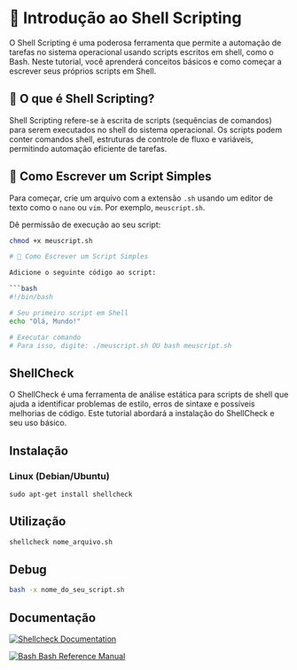 # 🚀 Introdução ao Shell Scripting

O Shell Scripting é uma poderosa ferramenta que permite a automação de tarefas no sistema operacional usando scripts escritos em shell, como o Bash. Neste tutorial, você aprenderá conceitos básicos e como começar a escrever seus próprios scripts em Shell.

## 🤖 O que é Shell Scripting?

Shell Scripting refere-se à escrita de scripts (sequências de comandos) para serem executados no shell do sistema operacional. Os scripts podem conter comandos shell, estruturas de controle de fluxo e variáveis, permitindo automação eficiente de tarefas.

## 📝 Como Escrever um Script Simples

Para começar, crie um arquivo com a extensão `.sh` usando um editor de texto como o `nano` ou `vim`. Por exemplo, `meuscript.sh`.

Dê permissão de execução ao seu script:

```bash
chmod +x meuscript.sh

# 📝 Como Escrever um Script Simples

Adicione o seguinte código ao script:

```bash
#!/bin/bash

# Seu primeiro script em Shell
echo "Olá, Mundo!"

# Executar comando
# Para isso, digite: ./meuscript.sh OU bash meuscript.sh

```
## ShellCheck
O ShellCheck é uma ferramenta de análise estática para scripts de shell que ajuda a identificar problemas de estilo, erros de sintaxe e possíveis melhorias de código. Este tutorial abordará a instalação do ShellCheck e seu uso básico.

## Instalação

### Linux (Debian/Ubuntu)
```
sudo apt-get install shellcheck
```

## Utilização

```bash
shellcheck nome_arquivo.sh
```

## Debug

```bash
bash -x nome_do_seu_script.sh
```

## Documentação


<p>
  <a href="https://github.com/koalaman/shellcheck/">
    <img src="https://img.shields.io/badge/Shellcheck Documentation-blue" alt="Shellcheck Documentation">
  </a>
<p>
  <a href="https://www.gnu.org/software/bash/manual/bash.html">
    <img src="https://img.shields.io/badge/Bash Bash Reference Manual-blue" alt="Bash Bash Reference Manual">
  </a>

